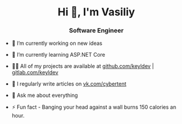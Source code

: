 <h1 align="center">Hi 👋, I'm Vasiliy</h1>
<h3 align="center">Software Engineer</h3>

- 🔭 I’m currently working on new ideas

- 🌱 I’m currently learning ASP.NET Core

- 👨‍💻 All of my projects are available at [github.com/keyldev](github.com/keyldev) | [gitlab.com/keyldev](gitlab.com/keyldev)

- 📝 I regularly write articles on [vk.com/cybertent](vk.com/cybertent)

- 💬 Ask me about everything


- ⚡ Fun fact -  Banging your head against a wall burns 150 calories an hour.
